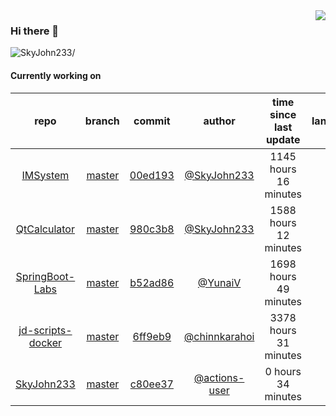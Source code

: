 <img align="right" src="https://github-readme-stats.vercel.app/api?username=SkyJohn233&show_icons=true&hide_title=true&theme=dark" />

### Hi there 👋



<p align="left"> <img src=https://komarev.com/ghpvc/?username=SkyJohn233 alt=SkyJohn233/> </p>


<!--
**yzs981130/yzs981130** is a ✨ _special_ ✨ repository because its `README.md` (this file) appears on your GitHub profile.

Here are some ideas to get you started:

- 🔭 I’m currently working on ...
- 🌱 I’m currently learning ...
- 👯 I’m looking to collaborate on ...
- 🤔 I’m looking for help with ...
- 💬 Ask me about ...
- 📫 How to reach me: ...
- 😄 Pronouns: ...
- ⚡ Fun fact: ...
-->

#### Currently working on


| repo | branch | commit | author | time since last update | language |
|:---:|:---:|:---:|:---:|:---:|:---:|
| [IMSystem](https://github.com/SkyJohn233/IMSystem) | [master](https://github.com/SkyJohn233/IMSystem/tree/master) |[00ed193](https://github.com/SkyJohn233/IMSystem/commit/00ed19382bba5ad8d73143d9a52391953c86238f) | [@SkyJohn233](https://github.com/SkyJohn233) |1145 hours 16 minutes | ![](https://img.shields.io/badge/language-Java-default.svg?style=flat-square)|
| [QtCalculator](https://github.com/SkyJohn233/QtCalculator) | [master](https://github.com/SkyJohn233/QtCalculator/tree/master) |[980c3b8](https://github.com/SkyJohn233/QtCalculator/commit/980c3b87a2dfc214772a9beaef4d2895d5d59bd7) | [@SkyJohn233](https://github.com/SkyJohn233) |1588 hours 12 minutes | ![](https://img.shields.io/badge/language-Makefile-default.svg?style=flat-square)|
| [SpringBoot-Labs](https://github.com/SkyJohn233/SpringBoot-Labs) | [master](https://github.com/SkyJohn233/SpringBoot-Labs/tree/master) |[b52ad86](https://github.com/SkyJohn233/SpringBoot-Labs/commit/b52ad86a2e3cf5a71312a350875abaf5fe57626b) | [@YunaiV](https://github.com/YunaiV) |1698 hours 49 minutes | ![](https://img.shields.io/badge/language-Java-default.svg?style=flat-square)|
| [jd-scripts-docker](https://github.com/SkyJohn233/jd-scripts-docker) | [master](https://github.com/SkyJohn233/jd-scripts-docker/tree/master) |[6ff9eb9](https://github.com/SkyJohn233/jd-scripts-docker/commit/6ff9eb9dfc643bc08223c8c3f258da3fe63d9c2c) | [@chinnkarahoi](https://github.com/chinnkarahoi) |3378 hours 31 minutes | ![](https://img.shields.io/badge/language-Shell-default.svg?style=flat-square)|
| [SkyJohn233](https://github.com/SkyJohn233/SkyJohn233) | [master](https://github.com/SkyJohn233/SkyJohn233/tree/master) |[c80ee37](https://github.com/SkyJohn233/SkyJohn233/commit/c80ee3797df6c519cf6cbd9d0613d4c025bebed5) | [@actions-user](https://github.com/actions-user) |0 hours 34 minutes | ![](https://img.shields.io/badge/language-Go-default.svg?style=flat-square)|
